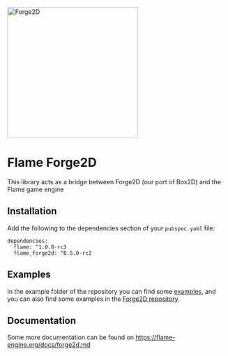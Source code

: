 <img alt="Forge2D" src="https://raw.githubusercontent.com/flame-engine/forge2d/master/design/with-text.png" width="300" />

# Flame Forge2D

This library acts as a bridge between Forge2D (our port of Box2D) and the Flame game engine

## Installation
Add the following to the dependencies section of your `pubspec.yaml` file:

```
dependencies:
  flame: ^1.0.0-rc3
  flame_forge2d: ^0.5.0-rc2
```

## Examples
In the example folder of the repository you can find some [examples](https://github.com/flame-engine/flame_forge2d/tree/master/example), and you can also find some examples in the [Forge2D repository](https://github.com/flame-engine/forge2d/tree/master/example).

## Documentation
Some more documentation can be found on https://flame-engine.org/docs/forge2d.md

